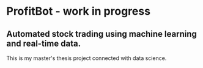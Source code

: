 # ProfitBot - work in progress
## Automated stock trading using machine learning and real-time data.
This is my master's thesis project connected with data science.
